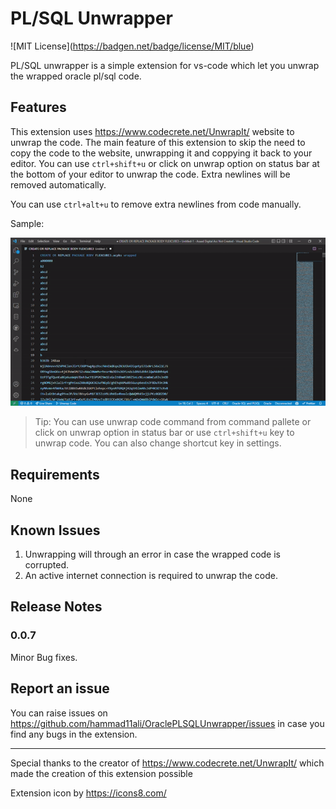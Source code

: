 # PL/SQL Unwrapper

!\[MIT License\](https://badgen.net/badge/license/MIT/blue)

PL/SQL unwrapper is a simple extension for vs-code which let you unwrap the wrapped oracle pl/sql code.

## Features

This extension uses https://www.codecrete.net/UnwrapIt/ website to unwrap the code. The main feature of this extension to skip the need to copy the code to the website, unwrapping it and coppying it back to your editor. You can use `ctrl+shift+u` or click on unwrap option on status bar at the bottom of your editor to unwrap the code. Extra newlines will be removed automatically.

You can use `ctrl+alt+u` to remove extra newlines from code manually.

Sample:

![unwrap with status bar icon](gifs/unwrap-with-status-bar.gif)

> Tip: You can use unwrap code command from command pallete or click on unwrap option in status bar or use `ctrl+shift+u` key to unwrap code. You can also change shortcut key in settings.

## Requirements

None

## Known Issues

1. Unwrapping will through an error in case the wrapped code is corrupted.
2. An active internet connection is required to unwrap the code.

## Release Notes

### 0.0.7

Minor Bug fixes.

## Report an issue

You can raise issues on https://github.com/hammad11ali/OraclePLSQLUnwrapper/issues in case you find any bugs in the extension.

---

Special thanks to the creator of https://www.codecrete.net/UnwrapIt/ which made the creation of this extension possible

Extension icon by https://icons8.com/
